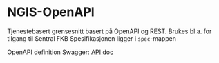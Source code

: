 # NGIS-OpenAPI
Tjenestebasert grensesnitt basert på OpenAPI og REST.
Brukes bl.a. for tilgang til Sentral FKB
Spesifikasjonen ligger i `spec`-mappen

OpenAPI definition Swagger: [API doc](https://gitcdn.link/repo/kartverket/SFKB-API/master/dist/index.html)
